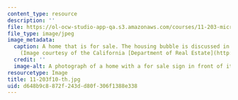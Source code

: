 ```yaml
---
content_type: resource
description: ''
file: https://ol-ocw-studio-app-qa.s3.amazonaws.com/courses/11-203-microeconomics-fall-2010/d648b9c8872f243dd80f306f1388e338_11-203f10-th.jpg
file_type: image/jpeg
image_metadata:
  caption: A home that is for sale. The housing bubble is discussed in session 6.
    (Image courtesy of the California [Department of Real Estate](http://www.dre.ca.gov/mlb_home.html).)
  credit: ''
  image-alt: A photograph of a home with a for sale sign in front of it.
resourcetype: Image
title: 11-203f10-th.jpg
uid: d648b9c8-872f-243d-d80f-306f1388e338
---
```

